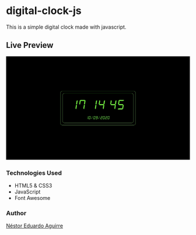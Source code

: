 # digital-clock-js

This is a simple digital clock made with javascript.

## Live Preview

<p><a href="https://neduardoaguirre.github.io/digital-clock-js/" target="_blank"> <img src="https://raw.githubusercontent.com/neduardoaguirre/digital-clock-js/master/digital-clock-js-preview.jpg"></a></p>

### Technologies Used

  - HTML5 & CSS3
  - JavaScript
  - Font Awesome

### Author

[Néstor Eduardo Aguirre](https://www.linkedin.com/in/nestor-eduardo-aguirre/)

